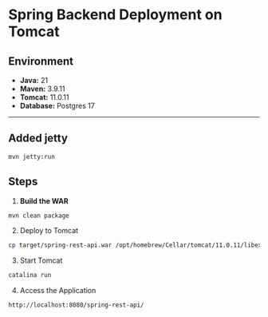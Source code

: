 # Spring Backend Deployment on Tomcat

## Environment
- **Java:** 21
- **Maven:** 3.9.11
- **Tomcat:** 11.0.11
- **Database:** Postgres 17

---

## Added jetty

```bash
mvn jetty:run
````

## Steps

1. **Build the WAR**

```bash
mvn clean package
```

2.	Deploy to Tomcat

```bash
cp target/spring-rest-api.war /opt/homebrew/Cellar/tomcat/11.0.11/libexec/webapps/
```

3.	Start Tomcat

```bash
catalina run
```

4.	Access the Application

```bash
http://localhost:8080/spring-rest-api/
```


